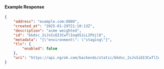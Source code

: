 <!-- Code generated for API Clients. DO NOT EDIT. -->

#### Example Response

```json
{
	"address": "example.com:8080",
	"created_at": "2025-01-29T21:10:13Z",
	"description": "acme weighted",
	"id": "bkdsc_2sJsSi6I3CwTlIoqOSiLL2Pbjl8",
	"metadata": "{\"environment\": \"staging\"}",
	"tls": {
		"enabled": false
	},
	"uri": "https://api.ngrok.com/backends/static/bkdsc_2sJsSi6I3CwTlIoqOSiLL2Pbjl8"
}
```
